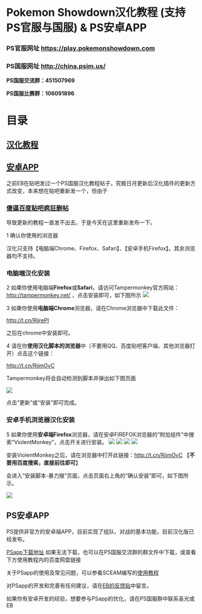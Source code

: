 # Pokemon Showdown汉化教程 (支持PS官服与国服) & PS安卓APP 

### PS官服网址 https://play.pokemonshowdown.com 

### PS国服网址 http://china.psim.us/ 

**PS国服交流群：451507969**

**PS国服比赛群：106091896**


# 目录
## [汉化教程](#傻逼百度贴吧疯狂删帖)

## [安卓APP](#ps安卓app)

之前EB在贴吧发过一个PS国服汉化教程帖子，究极日月更新后汉化插件的更新方式改变，本来想在贴吧重新发一个，但由于

### [傻逼百度贴吧疯狂删帖](#)
导致更新的教程一直发不出去，于是今天在这里重新发布一下。

 1  确认你使用的浏览器

汉化只支持【电脑端Chrome、Firefox、Safari】、【安卓手机Firefox】。其余浏览器均不支持。

### 电脑端汉化安装

 2 如果你使用电脑端**Firefox**或**Safari**，请访问Tampermonkey官方网站： http://tampermonkey.net/ ，点击安装即可，如下图所示
![](https://i.imgur.com/c9u0k1d.png)

 3 如果你使用**电脑端Chrome**浏览器，请在Chrome浏览器中下载此文件：

http://t.cn/RjjrePI 

之后在chrome中安装即可。

 4 请在你**使用汉化脚本的浏览器**中（不要用QQ、百度贴吧客户端、其他浏览器打开）点击这个链接：

http://t.cn/RjjmOvC

Tampermonkey将会自动检测到脚本并弹出如下图页面

![](https://i.imgur.com/hToSnEX.jpg)

点击“更新”或“安装”即可完成。

### 安卓手机浏览器汉化安装

 5 如果你使用**安卓端Firefox**浏览器，请在安卓FIREFOX浏览器的“附加组件”中搜索"ViolentMonkey"，点击开关进行安装。
 ![](https://i.imgur.com/i3BI5OX.jpg)
 ![](https://i.imgur.com/NH0i5jT.jpg)
 ![](https://i.imgur.com/xXdTWR0.jpg)
 ![](https://i.imgur.com/8uAvt8L.jpg)


安装ViolentMonkey之后，请在浏览器中打开此链接：http://t.cn/RjjmOvC 【**不要用百度搜索，直接前往即可**】

会进入“安装脚本-暴力猴”页面，点击页面右上角的“确认安装”即可，如下图所示。

![](https://i.imgur.com/NghAcmG.jpg)

## PS安卓APP

PS提供非官方的安卓端APP，目前实现了组队、对战的基本功能，目前汉化版已经发布。

[PSapp下载地址](https://github.com/kirliavc/PokemonShowdownAndroidClient/releases/download/v1.3.7.1-cn/pasapp.apk) 如果无法下载，也可以在PS国服交流群的群文件中下载，或查看下方使用教程内的百度网盘链接

关于PSapp的使用及常见问题，可以参看SCEAM编写的[使用教程](http://47.94.147.145/topic/4/)

对PSapp的开发和完善有任何建议，请在[EB的反馈贴](https://tieba.baidu.com/p/5460904952)中留言。

如果你有安卓开发的经验，想要参与PSapp的优化，请在PS国服群中联系圣光或EB
